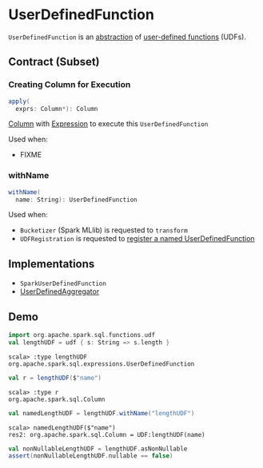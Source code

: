 # UserDefinedFunction

`UserDefinedFunction` is an [abstraction](#contract) of [user-defined functions](#implementations) (UDFs).

## Contract (Subset)

### <span id="apply"> Creating Column for Execution

```scala
apply(
  exprs: Column*): Column
```

[Column](../Column.md) with [Expression](Expression.md) to execute this `UserDefinedFunction`

Used when:

* FIXME

### <span id="withName"> withName

```scala
withName(
  name: String): UserDefinedFunction
```

Used when:

* `Bucketizer` (Spark MLlib) is requested to `transform`
* `UDFRegistration` is requested to [register a named UserDefinedFunction](../UDFRegistration.md#register)

## Implementations

* `SparkUserDefinedFunction`
* [UserDefinedAggregator](UserDefinedAggregator.md)

## Demo

```scala
import org.apache.spark.sql.functions.udf
val lengthUDF = udf { s: String => s.length }
```

```text
scala> :type lengthUDF
org.apache.spark.sql.expressions.UserDefinedFunction
```

```scala
val r = lengthUDF($"name")
```

```text
scala> :type r
org.apache.spark.sql.Column
```

```scala
val namedLengthUDF = lengthUDF.withName("lengthUDF")
```

```text
scala> namedLengthUDF($"name")
res2: org.apache.spark.sql.Column = UDF:lengthUDF(name)
```

```scala
val nonNullableLengthUDF = lengthUDF.asNonNullable
assert(nonNullableLengthUDF.nullable == false)
```
